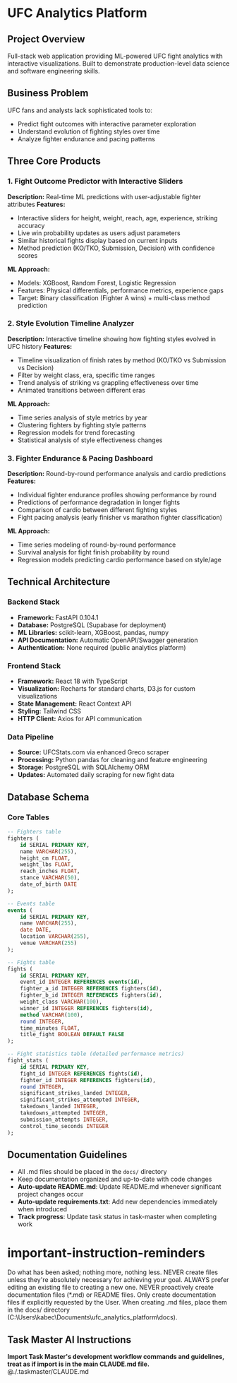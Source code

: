 # UFC Analytics Platform

## Project Overview
Full-stack web application providing ML-powered UFC fight analytics with interactive visualizations. Built to demonstrate production-level data science and software engineering skills.

## Business Problem
UFC fans and analysts lack sophisticated tools to:
- Predict fight outcomes with interactive parameter exploration
- Understand evolution of fighting styles over time
- Analyze fighter endurance and pacing patterns

## Three Core Products

### 1. Fight Outcome Predictor with Interactive Sliders
**Description:** Real-time ML predictions with user-adjustable fighter attributes
**Features:**
- Interactive sliders for height, weight, reach, age, experience, striking accuracy
- Live win probability updates as users adjust parameters  
- Similar historical fights display based on current inputs
- Method prediction (KO/TKO, Submission, Decision) with confidence scores

**ML Approach:**
- Models: XGBoost, Random Forest, Logistic Regression
- Features: Physical differentials, performance metrics, experience gaps
- Target: Binary classification (Fighter A wins) + multi-class method prediction

### 2. Style Evolution Timeline Analyzer  
**Description:** Interactive timeline showing how fighting styles evolved in UFC history
**Features:**
- Timeline visualization of finish rates by method (KO/TKO vs Submission vs Decision)
- Filter by weight class, era, specific time ranges
- Trend analysis of striking vs grappling effectiveness over time
- Animated transitions between different eras

**ML Approach:**
- Time series analysis of style metrics by year
- Clustering fighters by fighting style patterns
- Regression models for trend forecasting
- Statistical analysis of style effectiveness changes

### 3. Fighter Endurance & Pacing Dashboard
**Description:** Round-by-round performance analysis and cardio predictions  
**Features:**
- Individual fighter endurance profiles showing performance by round
- Predictions of performance degradation in longer fights
- Comparison of cardio between different fighting styles
- Fight pacing analysis (early finisher vs marathon fighter classification)

**ML Approach:**
- Time series modeling of round-by-round performance
- Survival analysis for fight finish probability by round
- Regression models predicting cardio performance based on style/age

## Technical Architecture

### Backend Stack
- **Framework:** FastAPI 0.104.1
- **Database:** PostgreSQL (Supabase for deployment)
- **ML Libraries:** scikit-learn, XGBoost, pandas, numpy
- **API Documentation:** Automatic OpenAPI/Swagger generation
- **Authentication:** None required (public analytics platform)

### Frontend Stack
- **Framework:** React 18 with TypeScript
- **Visualization:** Recharts for standard charts, D3.js for custom visualizations
- **State Management:** React Context API
- **Styling:** Tailwind CSS
- **HTTP Client:** Axios for API communication

### Data Pipeline
- **Source:** UFCStats.com via enhanced Greco scraper
- **Processing:** Python pandas for cleaning and feature engineering
- **Storage:** PostgreSQL with SQLAlchemy ORM
- **Updates:** Automated daily scraping for new fight data

## Database Schema

### Core Tables
```sql
-- Fighters table
fighters (
    id SERIAL PRIMARY KEY,
    name VARCHAR(255),
    height_cm FLOAT,
    weight_lbs FLOAT,
    reach_inches FLOAT,
    stance VARCHAR(50),
    date_of_birth DATE
);

-- Events table  
events (
    id SERIAL PRIMARY KEY,
    name VARCHAR(255),
    date DATE,
    location VARCHAR(255),
    venue VARCHAR(255)
);

-- Fights table
fights (
    id SERIAL PRIMARY KEY,
    event_id INTEGER REFERENCES events(id),
    fighter_a_id INTEGER REFERENCES fighters(id),
    fighter_b_id INTEGER REFERENCES fighters(id),
    weight_class VARCHAR(100),
    winner_id INTEGER REFERENCES fighters(id),
    method VARCHAR(100),
    round INTEGER,
    time_minutes FLOAT,
    title_fight BOOLEAN DEFAULT FALSE
);

-- Fight statistics table (detailed performance metrics)
fight_stats (
    id SERIAL PRIMARY KEY,
    fight_id INTEGER REFERENCES fights(id),
    fighter_id INTEGER REFERENCES fighters(id),
    round INTEGER,
    significant_strikes_landed INTEGER,
    significant_strikes_attempted INTEGER,
    takedowns_landed INTEGER,
    takedowns_attempted INTEGER,
    submission_attempts INTEGER,
    control_time_seconds INTEGER
);
```

## Documentation Guidelines
- All .md files should be placed in the `docs/` directory
- Keep documentation organized and up-to-date with code changes
- **Auto-update README.md**: Update README.md whenever significant project changes occur
- **Auto-update requirements.txt**: Add new dependencies immediately when introduced
- **Track progress**: Update task status in task-master when completing work

# important-instruction-reminders
Do what has been asked; nothing more, nothing less.
NEVER create files unless they're absolutely necessary for achieving your goal.
ALWAYS prefer editing an existing file to creating a new one.
NEVER proactively create documentation files (*.md) or README files. Only create documentation files if explicitly requested by the User.
When creating .md files, place them in the docs/ directory (C:\Users\kabec\Documents\ufc_analytics_platform\docs).

## Task Master AI Instructions
**Import Task Master's development workflow commands and guidelines, treat as if import is in the main CLAUDE.md file.**
@./.taskmaster/CLAUDE.md
